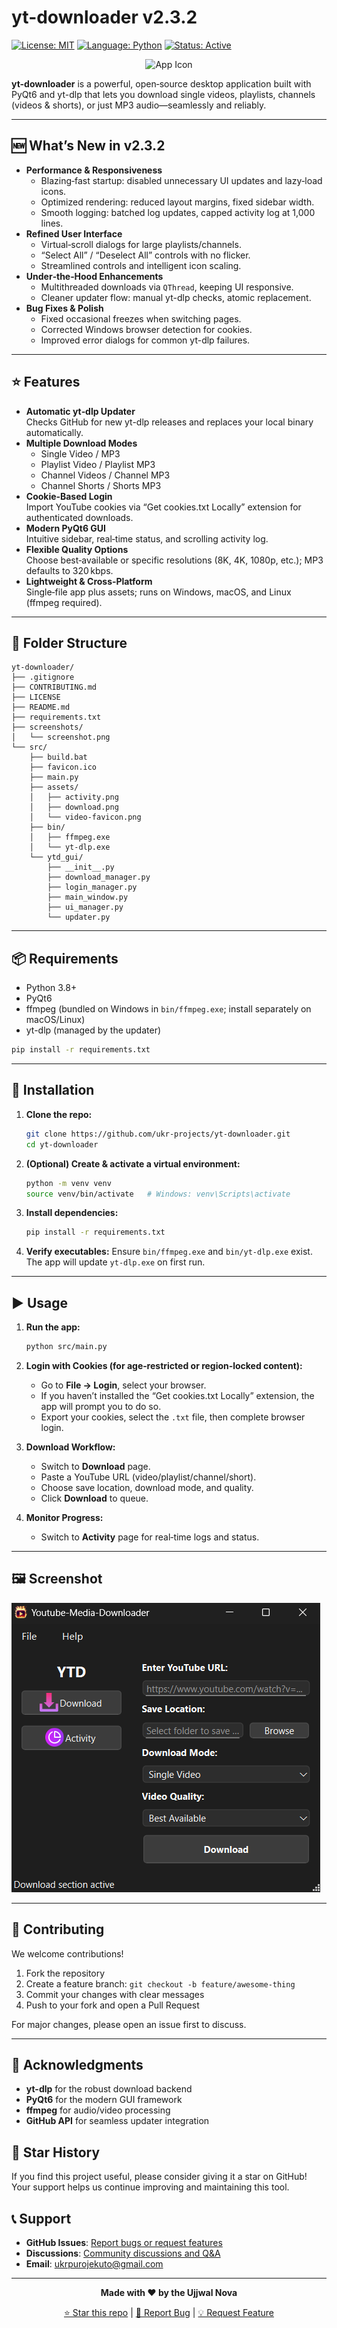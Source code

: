 # yt-downloader v2.3.2

[![License: MIT](https://img.shields.io/badge/License-MIT-green.svg)](LICENSE) [![Language: Python](https://img.shields.io/badge/Language-Python-blue.svg)](#) [![Status: Active](https://img.shields.io/badge/Status-Active-brightgreen.svg)](#)

<p align="center">
  <img src="src/favicon.ico" alt="App Icon" width="64" height="64" />
</p>

**yt-downloader** is a powerful, open‑source desktop application built with PyQt6 and yt-dlp that lets you download single videos, playlists, channels (videos & shorts), or just MP3 audio—seamlessly and reliably.

---

## 🆕 What’s New in v2.3.2

- **Performance & Responsiveness**
  - Blazing‑fast startup: disabled unnecessary UI updates and lazy‑load icons.
  - Optimized rendering: reduced layout margins, fixed sidebar width.
  - Smooth logging: batched log updates, capped activity log at 1,000 lines.
- **Refined User Interface**
  - Virtual‑scroll dialogs for large playlists/channels.
  - “Select All” / “Deselect All” controls with no flicker.
  - Streamlined controls and intelligent icon scaling.
- **Under‑the‑Hood Enhancements**
  - Multithreaded downloads via `QThread`, keeping UI responsive.
  - Cleaner updater flow: manual yt-dlp checks, atomic replacement.
- **Bug Fixes & Polish**
  - Fixed occasional freezes when switching pages.
  - Corrected Windows browser detection for cookies.
  - Improved error dialogs for common yt-dlp failures.

---

## ⭐ Features

- **Automatic yt‑dlp Updater**  
  Checks GitHub for new yt-dlp releases and replaces your local binary automatically.
- **Multiple Download Modes**  
  - Single Video / MP3  
  - Playlist Video / Playlist MP3  
  - Channel Videos / Channel MP3  
  - Channel Shorts / Shorts MP3
- **Cookie‑Based Login**  
  Import YouTube cookies via “Get cookies.txt Locally” extension for authenticated downloads.
- **Modern PyQt6 GUI**  
  Intuitive sidebar, real‑time status, and scrolling activity log.
- **Flexible Quality Options**  
  Choose best‑available or specific resolutions (8K, 4K, 1080p, etc.); MP3 defaults to 320 kbps.
- **Lightweight & Cross‑Platform**  
  Single‑file app plus assets; runs on Windows, macOS, and Linux (ffmpeg required).

---

## 📁 Folder Structure

```
yt-downloader/
├── .gitignore
├── CONTRIBUTING.md
├── LICENSE
├── README.md
├── requirements.txt
├── screenshots/
│   └── screenshot.png
└── src/
    ├── build.bat
    ├── favicon.ico
    ├── main.py
    ├── assets/
    │   ├── activity.png
    │   ├── download.png
    │   └── video-favicon.png
    ├── bin/
    │   ├── ffmpeg.exe
    │   └── yt-dlp.exe
    └── ytd_gui/
        ├── __init__.py
        ├── download_manager.py
        ├── login_manager.py
        ├── main_window.py
        ├── ui_manager.py
        └── updater.py
```

---

## 📦 Requirements

- Python 3.8+  
- PyQt6  
- ffmpeg (bundled on Windows in `bin/ffmpeg.exe`; install separately on macOS/Linux)  
- yt-dlp (managed by the updater)

```bash
pip install -r requirements.txt
````

---

## 🚀 Installation

1. **Clone the repo:**

   ```bash
   git clone https://github.com/ukr-projects/yt-downloader.git
   cd yt-downloader
   ```
2. **(Optional) Create & activate a virtual environment:**

   ```bash
   python -m venv venv
   source venv/bin/activate   # Windows: venv\Scripts\activate
   ```
3. **Install dependencies:**

   ```bash
   pip install -r requirements.txt
   ```
4. **Verify executables:**
   Ensure `bin/ffmpeg.exe` and `bin/yt-dlp.exe` exist. The app will update `yt-dlp.exe` on first run.

---

## ▶️ Usage

1. **Run the app:**

   ```bash
   python src/main.py
   ```
2. **Login with Cookies (for age‑restricted or region‑locked content):**

   * Go to **File → Login**, select your browser.
   * If you haven’t installed the “Get cookies.txt Locally” extension, the app will prompt you to do so.
   * Export your cookies, select the `.txt` file, then complete browser login.
3. **Download Workflow:**

   * Switch to **Download** page.
   * Paste a YouTube URL (video/playlist/channel/short).
   * Choose save location, download mode, and quality.
   * Click **Download** to queue.
4. **Monitor Progress:**

   * Switch to **Activity** page for real‑time logs and status.

---

## 🖼️ Screenshot

![Interface](screenshots/screenshot.png)

---

## 🤝 Contributing

We welcome contributions!

1. Fork the repository
2. Create a feature branch: `git checkout -b feature/awesome-thing`
3. Commit your changes with clear messages
4. Push to your fork and open a Pull Request

For major changes, please open an issue first to discuss.

---

## 🙏 Acknowledgments

* **yt-dlp** for the robust download backend
* **PyQt6** for the modern GUI framework
* **ffmpeg** for audio/video processing
* **GitHub API** for seamless updater integration

## 🌟 Star History

If you find this project useful, please consider giving it a star on GitHub! Your support helps us continue improving and maintaining this tool.

## 📞 Support

- **GitHub Issues**: [Report bugs or request features](https://github.com/ukr-projects/yt-downloader/issues)
- **Discussions**: [Community discussions and Q&A](https://github.com/ukr-projects/yt-downloader/discussions)
- **Email**: ukrpurojekuto@gmail.com

---

<div align="center">

**Made with ❤️ by the Ujjwal Nova**

[⭐ Star this repo](https://github.com/ukr-projects/yt-downloader) | [🐛 Report Bug](https://github.com/ukr-projects/yt-downloader/issues) | [💡 Request Feature](https://github.com/ukr-projects/yt-downloader/issues)

</div>
